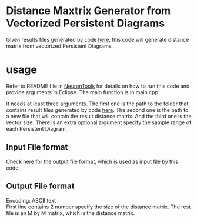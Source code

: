 # Distance Maxtrix Generator from Vectorized Persistent Diagrams
Given results files generated by code [here](https://github.com/Nevermore520/NeuronTools), this code will generate distance matrix from vectorized Persistent Diagrams.

# usage
Refer to README file in [NeuronTools](https://github.com/Nevermore520/NeuronTools) for details on how to run this code and provide arguments in Eclipse.
The main function is in main.cpp <br/>

It needs at least three arguments. The first one is the path to the folder that contains result files generated by code [here](https://github.com/Nevermore520/NeuronTools/tree/master/Java/src). The second one is the path to a new file that will contain the result distance matrix. And the third one is the vector size. There is an extra optional argument specify the sample range of each Persistent Diagram.<br/>

## Input File format
Check [here](https://github.com/Nevermore520/NeuronTools/blob/master/Java/src/README.md) for the output file format, which is used as input file by this code.

## Output File format
Encoding: ASCII text<br/>
First line contains 2 number specify the size of the distance matrix.
The rest file is an M by M matrix, which is the distance matrix.
